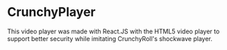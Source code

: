 # CrunchyPlayer
This video player was made with React.JS with the HTML5 video player to support better security while imitating CrunchyRoll's shockwave player.
